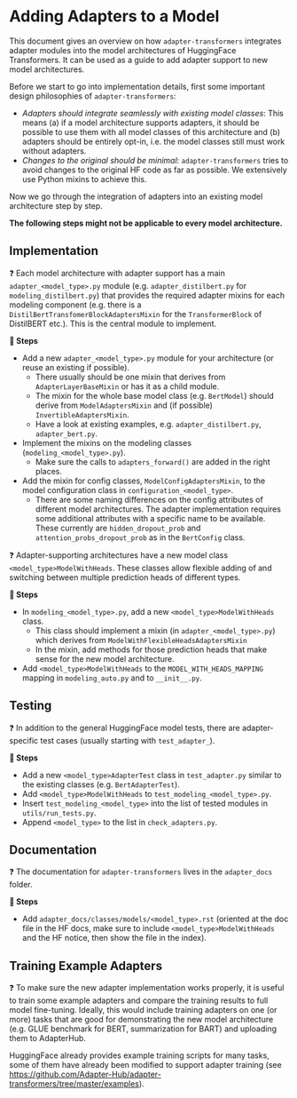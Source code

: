 # Adding Adapters to a Model

This document gives an overview on how `adapter-transformers` integrates adapter modules into the model architectures of HuggingFace Transformers.
It can be used as a guide to add adapter support to new model architectures.

Before we start to go into implementation details, first some important design philosophies of `adapter-transformers`:

- _Adapters should integrate seamlessly with existing model classes_: This means (a) if a model architecture supports adapters, it should be possible to use them with all model classes of this architecture and (b) adapters should be entirely opt-in, i.e. the model classes still must work without adapters.
- _Changes to the original should be minimal_: `adapter-transformers` tries to avoid changes to the original HF code as far as possible. We extensively use Python mixins to achieve this.

Now we go through the integration of adapters into an existing model architecture step by step.

**The following steps might not be applicable to every model architecture.**

## Implementation

❓ Each model architecture with adapter support has a main `adapter_<model_type>.py` module (e.g. `adapter_distilbert.py` for `modeling_distilbert.py`) that provides the required adapter mixins for each modeling component (e.g. there is a `DistilBertTransfomerBlockAdaptersMixin` for the `TransformerBlock` of DistilBERT etc.).
This is the central module to implement.

**📝 Steps**

- Add a new `adapter_<model_type>.py` module for your architecture (or reuse an existing if possible).
    - There usually should be one mixin that derives from `AdapterLayerBaseMixin` or has it as a child module.
    - The mixin for the whole base model class (e.g. `BertModel`) should derive from `ModelAdaptersMixin` and (if possible) `InvertibleAdaptersMixin`.
    - Have a look at existing examples, e.g. `adapter_distilbert.py`, `adapter_bert.py`.
- Implement the mixins on the modeling classes (`modeling_<model_type>.py`).
    - Make sure the calls to `adapters_forward()` are added in the right places.
- Add the mixin for config classes, `ModelConfigAdaptersMixin`, to the model configuration class in `configuration_<model_type>`.
    - There are some naming differences on the config attributes of different model architectures. The adapter implementation requires some additional attributes with a specific name to be available. These currently are `hidden_dropout_prob` and `attention_probs_dropout_prob` as in the `BertConfig` class.

❓ Adapter-supporting architectures have a new model class `<model_type>ModelWithHeads`.
These classes allow flexible adding of and switching between multiple prediction heads of different types.

**📝 Steps**

- In `modeling_<model_type>.py`, add a new `<model_type>ModelWithHeads` class.
    - This class should implement a mixin (in `adapter_<model_type>.py`) which derives from `ModelWithFlexibleHeadsAdaptersMixin`
    - In the mixin, add methods for those prediction heads that make sense for the new model architecture.
- Add `<model_type>ModelWithHeads` to the `MODEL_WITH_HEADS_MAPPING` mapping in `modeling_auto.py` and to `__init__.py`.

## Testing

❓ In addition to the general HuggingFace model tests, there are adapter-specific test cases (usually starting with `test_adapter_`).

**📝 Steps**

- Add a new `<model_type>AdapterTest` class in `test_adapter.py` similar to the existing classes (e.g. `BertAdapterTest`).
- Add `<model_type>ModelWithHeads` to `test_modeling_<model_type>.py`.
- Insert `test_modeling_<model_type>` into the list of tested modules in `utils/run_tests.py`.
- Append `<model_type>` to the list in `check_adapters.py`.

## Documentation

❓ The documentation for `adapter-transformers` lives in the `adapter_docs` folder.

**📝 Steps**

- Add `adapter_docs/classes/models/<model_type>.rst` (oriented at the doc file in the HF docs, make sure to include `<model_type>ModelWithHeads` and the HF notice, then show the file in the index).

## Training Example Adapters

❓ To make sure the new adapter implementation works properly, it is useful to train some example adapters and compare the training results to full model fine-tuning. Ideally, this would include training adapters on one (or more) tasks that are good for demonstrating the new model architecture (e.g. GLUE benchmark for BERT, summarization for BART) and uploading them to AdapterHub.

HuggingFace already provides example training scripts for many tasks, some of them have already been modified to support adapter training (see https://github.com/Adapter-Hub/adapter-transformers/tree/master/examples).
